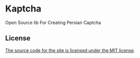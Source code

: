 # Kaptcha
Open Source lib For Creating Persian Captcha


## License

[The source code for the site is licensed under the MIT license](https://github.com/erfankm7/Kaptcha/blob/master/LICENSE).
